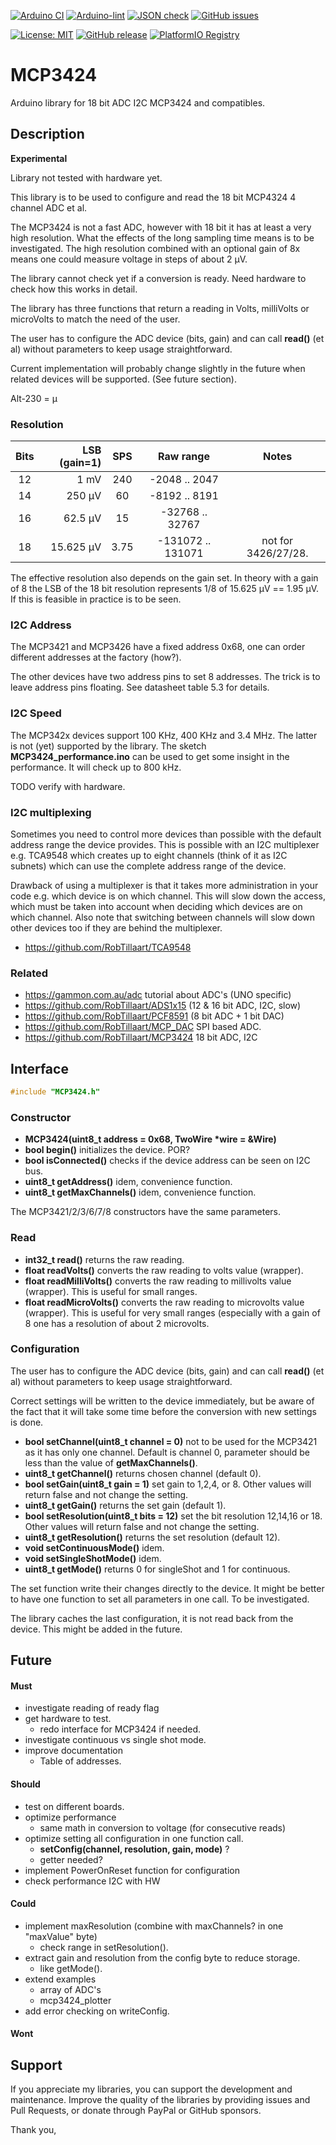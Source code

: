 
[![Arduino CI](https://github.com/RobTillaart/MCP3424/workflows/Arduino%20CI/badge.svg)](https://github.com/marketplace/actions/arduino_ci)
[![Arduino-lint](https://github.com/RobTillaart/MCP3424/actions/workflows/arduino-lint.yml/badge.svg)](https://github.com/RobTillaart/MCP3424/actions/workflows/arduino-lint.yml)
[![JSON check](https://github.com/RobTillaart/MCP3424/actions/workflows/jsoncheck.yml/badge.svg)](https://github.com/RobTillaart/MCP3424/actions/workflows/jsoncheck.yml)
[![GitHub issues](https://img.shields.io/github/issues/RobTillaart/MCP3424.svg)](https://github.com/RobTillaart/MCP3424/issues)

[![License: MIT](https://img.shields.io/badge/license-MIT-green.svg)](https://github.com/RobTillaart/MCP3424/blob/master/LICENSE)
[![GitHub release](https://img.shields.io/github/release/RobTillaart/MCP3424.svg?maxAge=3600)](https://github.com/RobTillaart/MCP3424/releases)
[![PlatformIO Registry](https://badges.registry.platformio.org/packages/robtillaart/library/MCP3424.svg)](https://registry.platformio.org/libraries/robtillaart/MCP3424)



# MCP3424

Arduino library for 18 bit ADC I2C MCP3424 and compatibles.

## Description

**Experimental**

Library not tested with hardware yet.

This library is to be used to configure and read the 18 bit MCP4324 4 channel ADC et al.

The MCP3424 is not a fast ADC, however with 18 bit it has at least a very high 
resolution. What the effects of the long sampling time means is to be investigated.
The high resolution combined with an optional gain of 8x means one could 
measure voltage in steps of about 2 µV.

The library cannot check yet if a conversion is ready.
Need hardware to check how this works in detail.

The library has three functions that return a reading in Volts, milliVolts or 
microVolts to match the need of the user.

The user has to configure the ADC device (bits, gain) and can call
**read()** (et al) without parameters to keep usage straightforward.

Current implementation will probably change slightly in the future 
when related devices will be supported. (See future section).


Alt-230 = µ


### Resolution

|  Bits  |  LSB (gain=1)  |  SPS   |     Raw range       |  Notes  |
|:------:|---------------:|:------:|:-------------------:|:-------:|
|   12   |          1 mV  |  240   |    -2048 .. 2047    |
|   14   |        250 µV  |   60   |    -8192 .. 8191    |
|   16   |       62.5 µV  |   15   |   -32768 .. 32767   |
|   18   |     15.625 µV  |  3.75  |  -131072 .. 131071  |  not for 3426/27/28.

The effective resolution also depends on the gain set.
In theory with a gain of 8 the LSB of the 18 bit resolution represents 
1/8 of 15.625 µV == 1.95 µV. 
If this is feasible in practice is to be seen.


### I2C Address

The MCP3421 and MCP3426 have a fixed address 0x68, one can order different 
addresses at the factory (how?).

The other devices have two address pins to set 8 addresses. The trick is
to leave address pins floating. See datasheet table 5.3 for details.


### I2C Speed

The MCP342x devices support 100 KHz, 400 KHz and 3.4 MHz.
The latter is not (yet) supported by the library. 
The sketch **MCP3424_performance.ino** can be used to get some insight
in the performance. It will check up to 800 kHz.

TODO verify with hardware.


### I2C multiplexing

Sometimes you need to control more devices than possible with the default
address range the device provides.
This is possible with an I2C multiplexer e.g. TCA9548 which creates up
to eight channels (think of it as I2C subnets) which can use the complete
address range of the device.

Drawback of using a multiplexer is that it takes more administration in
your code e.g. which device is on which channel.
This will slow down the access, which must be taken into account when
deciding which devices are on which channel.
Also note that switching between channels will slow down other devices
too if they are behind the multiplexer.

- https://github.com/RobTillaart/TCA9548


### Related

- https://gammon.com.au/adc  tutorial about ADC's (UNO specific)
- https://github.com/RobTillaart/ADS1x15  (12 & 16 bit ADC, I2C, slow)
- https://github.com/RobTillaart/PCF8591  (8 bit ADC + 1 bit DAC)
- https://github.com/RobTillaart/MCP_DAC  SPI based ADC.
- https://github.com/RobTillaart/MCP3424  18 bit ADC, I2C


## Interface

```cpp
#include "MCP3424.h"
```

### Constructor

- **MCP3424(uint8_t address = 0x68, TwoWire \*wire = &Wire)**
- **bool begin()** initializes the device. POR?
- **bool isConnected()** checks if the device address can be seen on I2C bus.
- **uint8_t getAddress()** idem, convenience function.
- **uint8_t getMaxChannels()** idem, convenience function.

The MCP3421/2/3/6/7/8 constructors have the same parameters.


### Read

- **int32_t read()** returns the raw reading.
- **float readVolts()** converts the raw reading to volts value (wrapper).
- **float readMilliVolts()** converts the raw reading to millivolts value (wrapper).
This is useful for small ranges.
- **float readMicroVolts()** converts the raw reading to microvolts value (wrapper).
This is useful for very small ranges (especially with a gain of 8 one has a 
resolution of about 2 microvolts. 


### Configuration

The user has to configure the ADC device (bits, gain) and can call
**read()** (et al) without parameters to keep usage straightforward.

Correct settings will be written to the device immediately, but be aware of the fact
that it will take some time before the conversion with new settings is done.

- **bool setChannel(uint8_t channel = 0)** not to be used for the MCP3421 as
it has only one channel. Default is channel 0, parameter should be less than the 
value of **getMaxChannels()**.
- **uint8_t getChannel()** returns chosen channel (default 0).
- **bool setGain(uint8_t gain = 1)** set gain to 1,2,4, or 8. 
Other values will return false and not change the setting.
- **uint8_t getGain()** returns the set gain (default 1).
- **bool setResolution(uint8_t bits = 12)** set the bit resolution 12,14,16 or 18.
Other values will return false and not change the setting.
- **uint8_t getResolution()** returns the set resolution (default 12).
- **void setContinuousMode()** idem.
- **void setSingleShotMode()** idem.
- **uint8_t getMode()** returns 0 for singleShot and 1 for continuous.

The set function write their changes directly to the device. It might be better
to have one function to set all parameters in one call. To be investigated.

The library caches the last configuration, it is not read back from the device.
This might be added in the future.


## Future

#### Must

- investigate reading of ready flag
- get hardware to test.
  - redo interface for MCP3424 if needed.
- investigate continuous vs single shot mode.
- improve documentation
  - Table of addresses.

#### Should

- test on different boards.
- optimize performance 
  - same math in conversion to voltage (for consecutive reads)
- optimize setting all configuration in one function call.
  - **setConfig(channel, resolution, gain, mode)** ?
  - getter needed?
- implement PowerOnReset function for configuration
- check performance I2C with HW

#### Could

- implement maxResolution (combine with maxChannels? in one "maxValue" byte)
  - check range in setResolution().
- extract gain and resolution from the config byte to reduce storage.
  - like getMode().
- extend examples
  - array of ADC's
  - mcp3424_plotter
- add error checking on writeConfig.

#### Wont


## Support

If you appreciate my libraries, you can support the development and maintenance.
Improve the quality of the libraries by providing issues and Pull Requests, or
donate through PayPal or GitHub sponsors.

Thank you,


